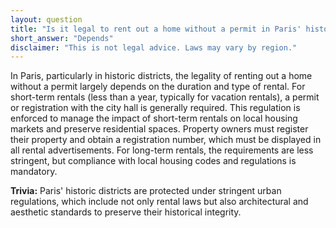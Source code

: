 ```yaml
---
layout: question
title: "Is it legal to rent out a home without a permit in Paris' historic district?"
short_answer: "Depends"
disclaimer: "This is not legal advice. Laws may vary by region."
---
```


In Paris, particularly in historic districts, the legality of renting out a home without a permit largely depends on the duration and type of rental. For short-term rentals (less than a year, typically for vacation rentals), a permit or registration with the city hall is generally required. This regulation is enforced to manage the impact of short-term rentals on local housing markets and preserve residential spaces. Property owners must register their property and obtain a registration number, which must be displayed in all rental advertisements. For long-term rentals, the requirements are less stringent, but compliance with local housing codes and regulations is mandatory.

**Trivia:** Paris' historic districts are protected under stringent urban regulations, which include not only rental laws but also architectural and aesthetic standards to preserve their historical integrity.
